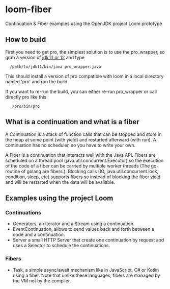 # loom-fiber
Continuation & Fiber examples using the OpenJDK project Loom prototype

## How to build

First you need to get pro, the simplest solution is to use the pro_wrapper,
so grab a version of [jdk 11 or 12](http://jdk.java.net/) and type
```
  /path/to/jdk11/bin/java pro_wrapper.java
```

This should install a version of pro compatible with loom in a local directory named 'pro' and run the build

If you want to re-run the build, you can either re-run pro_wrapper or call directly pro like this
```
  ./pro/bin/pro
```

## What is a continuation and what is a fiber

A Continuation is a stack of function calls that can be stopped and store in the heap at some point (with yield) and restarted afterward (with run).
A continuation has no scheduler, so you have to write your own.

A Fiber is a continuation that interacts well with the Java API. Fibers are scheduled on a thread pool (java.util.concurrent.Executor)
so the execution of the code of a fiber can be carried by multiple worker threads (The go-routine of golang are fibers.). 
Blocking calls (IO, java.util.concurrent.lock, condition, sleep, etc) supports fibers so instead of blocking the fiber yield and
will be restarted when the data will be available.

## Examples using the project Loom

### Continuations

- Generators,
  an Iterator and a Stream using a continuation.
- EventContinuation,
  allows to send values back and forth between a code and a continuation.
- Server
  a small HTTP Server that create one continuation by request and uses a Selector to schedule the continuations. 

### Fibers

- Task,
  a simple async/await mechanism like in JavaScript, C# or Kotlin using a fiber. Note that unlike these languages, fibers are managed by the VM not by the compiler.

